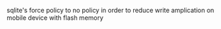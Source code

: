 sqlite's force policy to no policy in order to reduce write amplication on mobile device with flash memory

